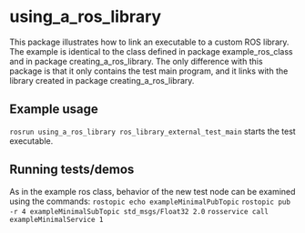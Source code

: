 # using_a_ros_library

This package illustrates how to link an executable to a custom ROS library.  The example is identical to the class defined in package example_ros_class and in package creating_a_ros_library.  The only difference with this package is that it only contains the
test main program, and it links with the library created in package creating_a_ros_library.

## Example usage
`rosrun using_a_ros_library ros_library_external_test_main`
starts the test executable.  

## Running tests/demos
As in the example ros class, behavior of the new test node can be examined using the commands:
`rostopic echo exampleMinimalPubTopic`
`rostopic pub -r 4 exampleMinimalSubTopic std_msgs/Float32 2.0`
`rosservice call exampleMinimalService 1`
    
